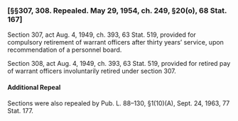 ### [§§307, 308. Repealed. May 29, 1954, ch. 249, §20(o), 68 Stat. 167] ###

Section 307, act Aug. 4, 1949, ch. 393, 63 Stat. 519, provided for compulsory retirement of warrant officers after thirty years’ service, upon recommendation of a personnel board.

Section 308, act Aug. 4, 1949, ch. 393, 63 Stat. 519, provided for retired pay of warrant officers involuntarily retired under section 307.

#### Additional Repeal ####

Sections were also repealed by Pub. L. 88–130, §1(10)(A), Sept. 24, 1963, 77 Stat. 177.